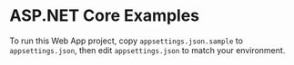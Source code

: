 # ASP.NET Core Examples

To run this Web App project, copy `appsettings.json.sample` to `appsettings.json`, then
edit `appsettings.json` to match your environment.
